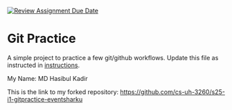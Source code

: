 [![Review Assignment Due Date](https://classroom.github.com/assets/deadline-readme-button-22041afd0340ce965d47ae6ef1cefeee28c7c493a6346c4f15d667ab976d596c.svg)](https://classroom.github.com/a/o3CCpRie)
# Git Practice
A simple project to practice a few git/github workflows.  Update this file as instructed in [instructions](./instructions.md).

My Name: MD Hasibul Kadir 

This is the link to my forked repository: https://github.com/cs-uh-3260/s25-i1-gitpractice-eventsharku